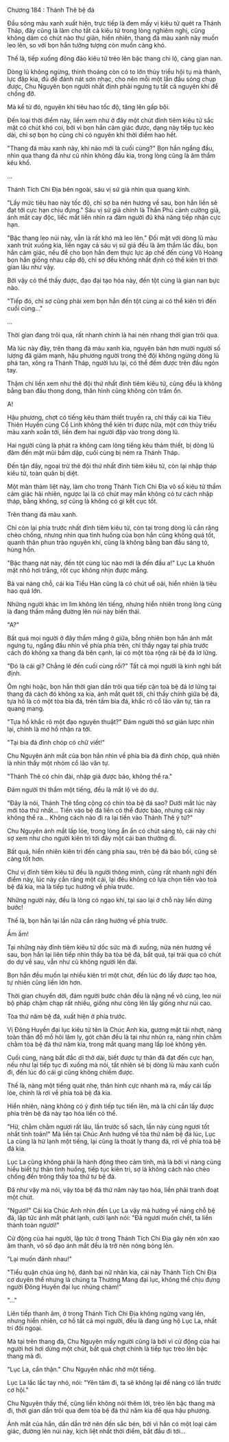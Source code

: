 




Chương 184 : Thánh Thê bệ đá


Đầu sóng màu xanh xuất hiện, trực tiếp là đem mấy vị kiêu tử quét ra Thánh Tháp, đây cũng là làm cho tất cả kiêu tử trong lòng nghiêm nghị, cũng không dám có chút nào thư giãn, hiển nhiên, thang đá màu xanh này muốn leo lên, so với bọn hắn tưởng tượng còn muốn càng khó.

Thế là, tiếp xuống đông đảo kiêu tử trèo lên bậc thang chi lộ, càng gian nan.

Dòng lũ không ngừng, thỉnh thoảng còn có to lớn thủy triều hội tụ mà thành, lực đập kia, đủ để đánh nát sơn nhạc, cho nên mỗi một lần đầu sóng chụp được, Chu Nguyên bọn người nhất định phải ngưng tụ tất cả nguyên khí để chống đỡ.

Mà kể từ đó, nguyên khí tiêu hao tốc độ, tăng lên gấp bội.

Đến loại thời điểm này, liền xem như ở đây một chút đỉnh tiêm kiêu tử sắc mặt có chút khó coi, bởi vì bọn hắn cảm giác được, dạng này tiếp tục kéo dài, chỉ sợ bọn họ cũng chỉ có nguyên khí thời điểm hao hết.

"Thang đá màu xanh này, khi nào mới là cuối cùng?" Bọn hắn ngẩng đầu, nhìn qua thang đá như cũ nhìn không đầu kia, trong lòng cũng là âm thầm kêu khổ.

...

Thánh Tích Chi Địa bên ngoài, sáu vị sứ giả nhìn qua quang kính.

"Lấy mức tiêu hao này tốc độ, chỉ sợ ba nén hương về sau, bọn hắn liền sẽ đạt tới cực hạn chịu đựng." Sáu vị sứ giả chính là Thần Phủ cảnh cường giả, ánh mắt cay độc, liếc mắt liền nhìn ra đám người đủ khả năng tiếp nhận cực hạn.

"Bậc thang leo núi này, vẫn là rất khó mà leo lên." Đối mặt với dòng lũ màu xanh trút xuống kia, liền ngay cả sáu vị sứ giả đều là âm thầm lắc đầu, bọn hắn cảm giác, nếu để cho bọn hắn đem thực lực áp chế đến cùng Võ Hoàng bọn hắn giống nhau cấp độ, chỉ sợ đều không nhất định có thể kiên trì thời gian lâu như vậy.

Bởi vậy có thể thấy được, đạo đại tạo hóa này, đến tột cùng là gian nan bực nào.

"Tiếp đó, chỉ sợ cũng phải xem bọn hắn đến tột cùng ai có thể kiên trì đến cuối cùng..."

...

Thời gian đang trôi qua, rất nhanh chính là hai nén nhang thời gian trôi qua.

Mà lúc này đây, trên thang đá màu xanh kia, nguyên bản hơn mười người số lượng đã giảm mạnh, hậu phương người trong thê đội không ngừng dòng lũ phá tan, xông ra Thánh Tháp, người lưu lại, có thể đếm được trên đầu ngón tay.

Thậm chí liền xem như thê đội thứ nhất đỉnh tiêm kiêu tử, cũng đều là không bằng ban đầu thong dong, thân hình cũng không còn trầm ổn.

A!

Hậu phương, chợt có tiếng kêu thảm thiết truyền ra, chỉ thấy cái kia Tiêu Thiên Huyền cùng Cổ Linh không thể kiên trì được nữa, một cơn thủy triều màu xanh xoắn tới, liền đem hai người đập vào trong dòng lũ.

Hai người cũng là phát ra không cam lòng tiếng kêu thảm thiết, bị dòng lũ đâm đến mặt mũi bầm dập, cuối cùng bị ném ra Thánh Tháp.

Đến tận đây, ngoại trừ thê đội thứ nhất đỉnh tiêm kiêu tử, còn lại nhập tháp kiêu tử, toàn quân bị diệt.

Một màn thảm liệt này, làm cho trong Thánh Tích Chi Địa vô số kiêu tử thầm cảm giác hãi nhiên, ngược lại là có chút may mắn không có tư cách nhập tháp, bằng không, sợ cũng là không có gì kết cục tốt.

Trên thang đá màu xanh.

Chỉ còn lại phía trước nhất đỉnh tiêm kiêu tử, còn tại trong dòng lũ cắn răng chèo chống, nhưng nhìn qua tình huống của bọn hắn cũng không quá tốt, quanh thân phun trào nguyên khí, cũng là không bằng ban đầu sáng tỏ, hùng hồn.

"Bậc thang nát này, đến tột cùng lúc nào mới là đến đầu a!" Lục La khuôn mặt nhỏ hơi trắng, rốt cục không nhịn được mắng.

Bả vai nàng chỗ, cái kia Tiểu Hàn cũng là có chút uể oải, hiển nhiên là tiêu hao quá lớn.

Những người khác im lìm không lên tiếng, nhưng hiển nhiên trong lòng cũng là đang thầm mắng đường lên núi này biến thái.

"A?"

Bất quá mọi người ở đây thầm mắng ở giữa, bỗng nhiên bọn hắn ánh mắt ngưng tụ, ngẩng đầu nhìn về phía phía trên, chỉ thấy ngay tại phía trước cách đó không xa thang đá bên cạnh, lại có một tòa rộng rãi bệ đá lơ lửng.

"Đó là cái gì? Chẳng lẽ đến cuối cùng rồi?" Tất cả mọi người là kinh nghi bất định.

Ôm nghi hoặc, bọn hắn thời gian dần trôi qua tiếp cận toà bệ đá lơ lửng tại thang đá cách đó không xa kia, ánh mắt quét tới, chỉ thấy chính giữa bệ đá, tựa hồ là có một tòa bia đá, trên tấm bia đá, khắc rõ cổ lão văn tự, tản ra quang mang.

"Tựa hồ khắc rõ một đạo nguyên thuật?" Đám người thô sơ giản lược nhìn lại, chính là mơ hồ nhận ra tới.

"Tại bia đá đỉnh chóp có chữ viết!"

Chu Nguyên ánh mắt của bọn hắn nhìn về phía bia đá đỉnh chóp, quả nhiên là nhìn thấy một nhóm cổ lão văn tự.

"Thánh Thê có chín đài, nhập giả được bảo, không thể ra."

Đám người thì thầm một tiếng, đều là mắt lộ vẻ do dự.

"Đây là nói, Thánh Thê tổng cộng có chín tòa bệ đá sao? Dưới mắt lúc này mới tòa thứ nhất... Tiến vào bệ đá liền có thể được bảo, nhưng cái này không thể ra... Không cách nào đi ra lại tiến vào Thánh Thê ý tứ?"

Chu Nguyên ánh mắt lấp lóe, trong lòng ẩn ẩn có chút sáng tỏ, cái này chỉ sợ xem như cho người kiên trì tới đây một cái ban thưởng đi.

Bất quá, hiển nhiên kiên trì đến càng phía sau, trên bệ đá bảo bối, cũng sẽ càng tốt hơn.

Chư vị đỉnh tiêm kiêu tử đều là người thông minh, cũng rất nhanh nghĩ đến điểm này, lúc này cắn răng một cái, lại đều không có lựa chọn tiến vào toà bệ đá kia, mà là tiếp tục hướng về phía trước.

Những người này, đều là lòng có ngạo khí, tại sao lại ở chỗ này liền dừng bước!

Thế là, bọn hắn lại lần nữa cắn răng hướng về phía trước.

Ầm ầm!

Tại những này đỉnh tiêm kiêu tử dốc sức mà đi xuống, nửa nén hương về sau, bọn hắn lại liên tiếp nhìn thấy ba tòa bệ đá, bất quá, tại trải qua có chút do dự về sau, vẫn như cũ không người lên đài.

Bọn hắn đều muốn lại nhiều kiên trì một chút, đến lúc đó lấy được tạo hóa, tự nhiên cũng liền lớn hơn.

Thời gian chuyển dời, đám người bước chân đều là nặng nề vô cùng, leo núi bộ pháp chậm chạp rất nhiều, giống như cõng lên lấy giống như núi cao.

Tòa thứ năm bệ đá, xuất hiện ở phía trước.

Vị Đông Huyền đại lục kiêu tử tên là Chúc Anh kia, gương mặt tái nhợt, nàng toàn thân đổ mồ hôi lâm ly, gót chân đều là tại như nhũn ra, nàng nhìn chằm chằm tòa bệ đá thứ năm kia, trong mắt quang mang lấp loé không yên.

Cuối cùng, nàng bất đắc dĩ thở dài, biết được tự thân đã đạt đến cực hạn, nếu như lại tiếp tục đi xuống mà nói, tất nhiên sẽ bị dòng lũ màu xanh cuốn đi, đến lúc đó cái gì cũng không chiếm được.

Thế là, nàng một tiếng quát nhẹ, thân hình cực nhanh mà ra, mấy cái lấp lóe, chính là rơi về phía toà bệ đá kia.

Hiển nhiên, nàng không có ý định tiếp tục tiến lên, mà là chỉ cần lấy được phía trên bệ đá này tạo hóa liền có thể.

"Hừ, chằm chằm ngươi rất lâu, lần trước sổ sách, lần này cùng ngươi tốt nhất tính toán!" Mà liền tại Chúc Anh hướng về tòa thứ năm bệ đá lúc, Lục La cũng là hừ lạnh một tiếng, lại cũng là thoát ly thang đá, rơi về phía toà bệ đá kia.

Lục La cũng không phải là hành động theo cảm tính, mà là bởi vì nàng cũng hiểu biết tự thân tình huống, tiếp tục kiên trì, sợ là không cách nào chèo chống đến trông thấy tòa thứ tư bệ đá.

Đã như vậy mà nói, vậy tòa bệ đá thứ năm này tạo hóa, liền phải tranh đoạt một chút.

"Ngươi!" Cái kia Chúc Anh nhìn đến Lục La vậy mà hướng về nàng chỗ bệ đá, lập tức ánh mắt phát lạnh, cười lạnh nói: "Đã ngươi muốn chết, ta liền thành toàn ngươi!"

Cử động của hai người, lập tức ở trong Thánh Tích Chi Địa gây nên xôn xao âm thanh, vô số đạo ánh mắt đều là trở nên nóng bỏng lên.

"Lại muốn đánh nhau!"

"Tiểu quận chúa ủng hộ, đánh bại nữ nhân kia, cái này Thánh Tích Chi Địa cơ duyên thế nhưng là chúng ta Thương Mang đại lục, không thể chịu đựng người Đông Huyền đại lục nhúng chàm!"

"..."

Liên tiếp thanh âm, ở trong Thánh Tích Chi Địa không ngừng vang lên, nhưng hiển nhiên, cơ hồ tất cả mọi người, đều là đang ủng hộ Lục La, nhất trí đối ngoại.

Mà tại trên thang đá, Chu Nguyên mấy người cũng là bởi vì cử động của hai người hơi hơi dừng một chút, bất quá chợt chính là tiếp tục trèo lên bậc thang mà đi.

"Lục La, cẩn thận." Chu Nguyên nhắc nhở một tiếng.

Lục La lắc lắc tay nhỏ, nói: "Yên tâm đi, ta sẽ không lại để nàng có lần trước cơ hội."

Chu Nguyên thấy thế, cũng liền không nói thêm lời, trèo lên bậc thang mà đi, thời gian dần trôi qua đem tòa bệ đá thứ năm kia để qua hậu phương.

Ánh mắt của hắn, dần dần trở nên đến sắc bén, bởi vì hắn có một loại cảm giác, đường lên núi này, kịch liệt nhất thời điểm, bắt đầu đi tới...




